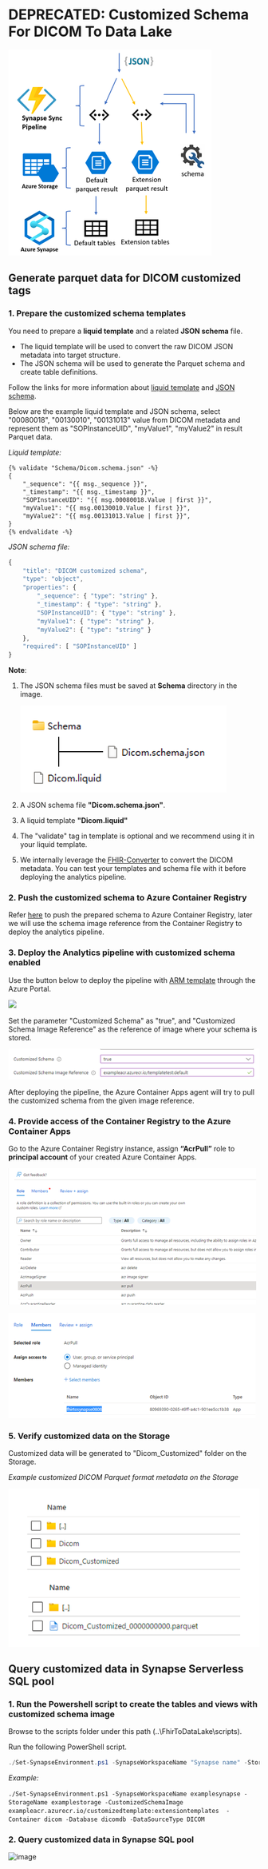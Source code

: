 # DEPRECATED: Customized Schema For DICOM To Data Lake

 ![image](./assets/ProcessExtensions.png)

## Generate parquet data for DICOM customized tags

### 1.	Prepare the customized schema templates
You need to prepare a **liquid template** and a related **JSON schema** file. 

- The liquid template will be used to convert the raw DICOM JSON metadata into target structure.
- The JSON schema will be used to generate the Parquet schema and create table definitions.

Follow the links for more information about [liquid template](http://dotliquidmarkup.org/) and [JSON schema](https://json-schema.org/learn/getting-started-step-by-step).

Below are the example liquid template and JSON schema, select "00080018", "00130010", "00131013" value from DICOM metadata and represent them as "SOPInstanceUID", "myValue1", "myValue2" in result Parquet data.

_Liquid template:_
```liquid
{% validate "Schema/Dicom.schema.json" -%}
{
    "_sequence": "{{ msg._sequence }}",
    "_timestamp": "{{ msg._timestamp }}",
    "SOPInstanceUID": "{{ msg.00080018.Value | first }}",
    "myValue1": "{{ msg.00130010.Value | first }}",
    "myValue2": "{{ msg.00131013.Value | first }}",
}
{% endvalidate -%}
```

_JSON schema file:_

```javascript
{
    "title": "DICOM customized schema",
    "type": "object",
    "properties": {
        "_sequence": { "type": "string" },
        "_timestamp": { "type": "string" },
        "SOPInstanceUID": { "type": "string" },
        "myValue1": { "type": "string" },
        "myValue2": { "type": "string" }
    },
    "required": [ "SOPInstanceUID" ]
}
```

**Note**:
1. The JSON schema files must be saved at **Schema** directory in the image.
	 
	 ![image](./assets/DicomLiquidDirectory.png)

2. A JSON schema file  **"Dicom.schema.json"**.

3. A liquid template **"Dicom.liquid"**

4. The "validate" tag in template is optional and we recommend using it in your liquid template.

5. We internally leverage the [FHIR-Converter](https://github.com/microsoft/FHIR-Converter) to convert the DICOM metadata. You can test your templates and schema file with it before deploying the analytics pipeline.

### 2.	Push the customized schema to Azure Container Registry
Refer [here](https://github.com/microsoft/FHIR-Converter/blob/main/docs/TemplateManagementCLI.md) to push the prepared schema to Azure Container Registry, later we will use the schema image reference from the Container Registry to deploy the analytics pipeline.

### 3.	Deploy the Analytics pipeline with customized schema enabled

Use the button below to deploy  the pipeline with [ARM template](../deploy/templates/ContainerApp/DeployFhirPipelineToContainerApp.json) through the Azure Portal.
   
<a href="https://portal.azure.com/#create/Microsoft.Template/uri/https%3A%2F%2Fraw.githubusercontent.com%2FMicrosoft%2FFHIR-Analytics-Pipelines%2Fmain%2FFhirToDataLake%2Fdeploy%2Ftemplates%2FContainerApp%2FDeployDicomPipelineToContainerApp.json" target="_blank">
    <img src="https://aka.ms/deploytoazurebutton"/>
</a>

Set the parameter "Customized Schema" as "true", and "Customized Schema Image Reference" as the reference of image where your schema is stored.

 ![image](./assets/DeploymentTemplate.png)

After deploying the pipeline, the Azure Container Apps agent will try to pull the customized schema from the given image reference.

### 4.	Provide access of the Container Registry to the Azure Container Apps
Go to the Azure Container Registry instance, assign **“AcrPull”** role to **principal account** of your created Azure Container Apps.
 
 ![image](./assets/AccessRole.png)

 ![image](./assets/AssignAccess.png)


### 5.	Verify customized data on the Storage

Customized data will be generated to "Dicom_Customized" folder on the Storage.

_Example customized DICOM Parquet format metadata on the Storage_

 ![image](./assets/DicomCustomizedParquet.png)

## Query customized data in Synapse Serverless SQL pool

### 1.	Run the Powershell script to create the tables and views with customized schema image

Browse to the scripts folder under this path (..\FhirToDataLake\scripts).

Run the following PowerShell script.

```Powershell
./Set-SynapseEnvironment.ps1 -SynapseWorkspaceName "Synapse name" -StorageName "Storage name" -CustomizedSchemaImage "Schema image reference" -Container dicom -Database dicomdb -DataSourceType DICOM
```

_Example:_

```./Set-SynapseEnvironment.ps1 -SynapseWorkspaceName examplesynapse -StorageName examplestorage -CustomizedSchemaImage exampleacr.azurecr.io/customizedtemplate:extensiontemplates  -Container dicom -Database dicomdb -DataSourceType DICOM```

### 2.	Query customized data in Synapse SQL pool

 ![image](./assets/QueryDicomSynapsePool.png)

